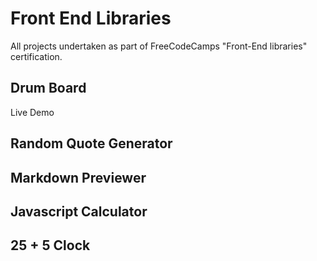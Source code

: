 # Front End Libraries
All projects undertaken as part of FreeCodeCamps "Front-End libraries" certification.

## Drum Board
Live Demo
## Random Quote Generator

## Markdown Previewer

## Javascript Calculator

## 25 + 5 Clock
